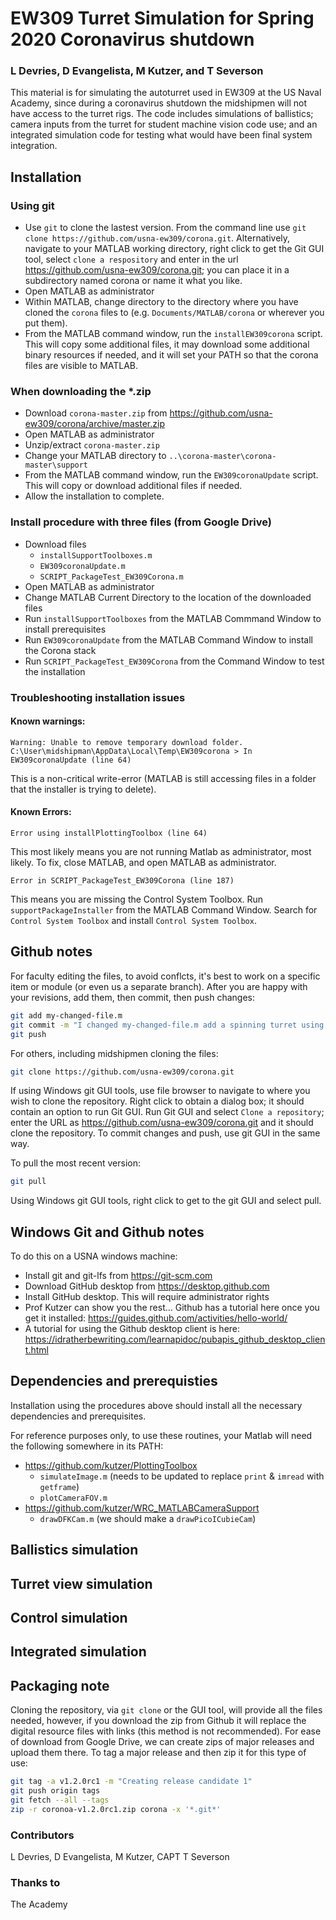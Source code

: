 # EW309 Turret Simulation for Spring 2020 Coronavirus shutdown
### L Devries, D Evangelista, M Kutzer, and T Severson
This material is for simulating the autoturret used in EW309 at the US Naval Academy, since during a coronavirus shutdown the midshipmen will not have access to the turret rigs. The code includes simulations of ballistics; camera inputs from the turret for student machine vision code use; and an integrated simulation code for testing what would have been final system integration.

## Installation
### Using git
  - Use `git` to clone the lastest version. From the command line use `git clone https://github.com/usna-ew309/corona.git`. Alternatively, navigate to your MATLAB working directory, right click to get the Git GUI tool, select `clone a respository` and enter in the url <https://github.com/usna-ew309/corona.git>; you can place it in a subdirectory named corona or name it what you like. 
  - Open MATLAB as administrator
  - Within MATLAB, change directory to the directory where you have cloned the `corona` files to (e.g. `Documents/MATLAB/corona` or wherever you put them). 
  - From the MATLAB command window, run the `installEW309corona` script. This will copy some additional files, it may download some additional binary resources if needed, and it will set your PATH so that the corona files are visible to MATLAB.

### When downloading the *.zip
  - Download `corona-master.zip` from <https://github.com/usna-ew309/corona/archive/master.zip>
  - Open MATLAB as administrator
  - Unzip/extract `corona-master.zip`
  - Change your MATLAB directory to `..\corona-master\corona-master\support`
  - From the MATLAB command window, run the `EW309coronaUpdate` script. This will copy or download additional files if needed.
  - Allow the installation to complete. 
  
### Install procedure with three files (from Google Drive)
  - Download files
    - `installSupportToolboxes.m`
    - `EW309coronaUpdate.m`
    - `SCRIPT_PackageTest_EW309Corona.m`
  - Open MATLAB as administrator
  - Change MATLAB Current Directory to the location of the downloaded files
  - Run `installSupportToolboxes` from the MATLAB Commmand Window to install prerequisites
  - Run `EW309coronaUpdate` from the MATLAB Command Window to install the Corona stack
  - Run `SCRIPT_PackageTest_EW309Corona` from the Command Window to test the installation

### Troubleshooting installation issues
#### Known warnings:
``` 
Warning: Unable to remove temporary download folder. C:\User\midshipman\AppData\Local\Temp\EW309corona > In EW309coronaUpdate (line 64)
```
This is a non-critical write-error (MATLAB is still accessing files in a folder that the installer is trying to delete).

#### Known Errors:
``` 
Error using installPlottingToolbox (line 64)
```
This most likely means you are not running Matlab as administrator, most likely. To fix, close MATLAB, and open MATLAB as administrator. 


```
Error in SCRIPT_PackageTest_EW309Corona (line 187)
```
This means you are missing the Control System Toolbox. Run `supportPackageInstaller` from the MATLAB Command Window. Search for `Control System Toolbox` and install `Control System Toolbox`.


## Github notes
For faculty editing the files, to avoid conflcts, it's best to work on a specific item or module (or even us a separate branch). After you are happy with your revisions, add them, then commit, then push changes:
```bash
git add my-changed-file.m
git commit -m "I changed my-changed-file.m add a spinning turret using hgtransform"
git push
```
For others, including midshipmen cloning the files:
```bash
git clone https://github.com/usna-ew309/corona.git
```
If using Windows git GUI tools, use file browser to navigate to where you wish to clone the repository. Right click to obtain a dialog box; it should contain an option to run Git GUI. Run Git GUI and select `Clone a repository`; enter the URL as <https://github.com/usna-ew309/corona.git> and it should clone the repository.  To commit changes and push, use git GUI in the same way.

To pull the most recent version:
```bash
git pull
```
Using Windows git GUI tools, right click to get to the git GUI and select pull. 



## Windows Git and Github notes
To do this on a USNA windows machine:
  * Install git and git-lfs from <https://git-scm.com>
  * Download GitHub desktop from <https://desktop.github.com>
  * Install GitHub desktop. This will require administrator rights
  * Prof Kutzer can show you the rest... Github has a tutorial here once you get it installed: <https://guides.github.com/activities/hello-world/>
  * A tutorial for using the Github desktop client is here:
<https://idratherbewriting.com/learnapidoc/pubapis_github_desktop_client.html>

## Dependencies and prerequisties
Installation using the procedures above should install all the necessary dependencies and prerequisites.

For reference purposes only, to use these routines, your Matlab will need the following somewhere in its PATH:
  * <https://github.com/kutzer/PlottingToolbox>
    - `simulateImage.m` (needs to be updated to replace `print` & `imread` with `getframe`)
    - `plotCameraFOV.m`
  * <https://github.com/kutzer/WRC_MATLABCameraSupport>
     - `drawDFKCam.m` (we should make a `drawPicoICubieCam`)

## Ballistics simulation
## Turret view simulation
## Control simulation
## Integrated simulation

## Packaging note
Cloning the repository, via `git clone` or the GUI tool, will provide all the files needed, however, if you download the zip from Github it will replace the digital resource files with links (this method is not recommended). For ease of download from Google Drive, we can create zips of major releases and upload them there. To tag a major release and then zip it for this type of use:
```bash
git tag -a v1.2.0rc1 -m "Creating release candidate 1"
git push origin tags
git fetch --all --tags
zip -r coronoa-v1.2.0rc1.zip corona -x '*.git*'
```

### Contributors
L Devries, D Evangelista, M Kutzer, CAPT T Severson

### Thanks to
The Academy

